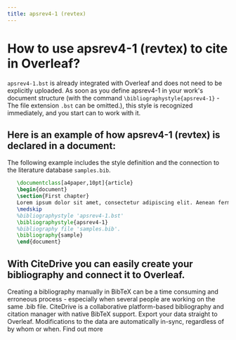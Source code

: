```yaml
---
title: apsrev4-1 (revtex)
---
```


# How to use apsrev4-1 (revtex) to cite in Overleaf? 
`apsrev4-1.bst` is already integrated with Overleaf and does not need to be explicitly uploaded. As soon as you define apsrev4-1 in your work's document structure (with the command `\bibliographystyle{apsrev4-1}` - The file extension `.bst` can be omitted.), this style is recognized immediately, and you start can to work with it.

## Here is an example of how apsrev4-1 (revtex) is declared in a document:
The following example includes the style definition and the connection to the literature database `samples.bib`.
```tex
   \documentclass[a4paper,10pt]{article}
   \begin{document}
   \section{First chapter}
   Lorem ipsum dolor sit amet, consectetur adipiscing elit. Aenean fermentum justo massa, ut maximus mauris sodales et. Aenean vel elit a erat rhoncus pharetra.
   \medskip
   %bibliographystyle 'apsrev4-1.bst'
   \bibliographystyle{apsrev4-1}
   %bibliography file 'samples.bib'.
   \bibliography{sample}
   \end{document}
```

## With CiteDrive you can easily create your bibliography and connect it to Overleaf. 
Creating a bibliography manually in BibTeX can be a time consuming and erroneous process - especially when several people are working on the same .bib file. CiteDrive is a collaborative platform-based bibliography and citation manager with native BibTeX support. Export your data straight to Overleaf. Modifications to the data are automatically in-sync, regardless of by whom or when. Find out more